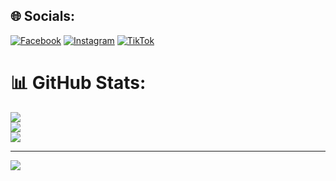 
## 🌐 Socials:
[![Facebook](https://img.shields.io/badge/Facebook-%231877F2.svg?logo=Facebook&logoColor=white)](https://facebook.com/https://www.facebook.com/esthebaxn) [![Instagram](https://img.shields.io/badge/Instagram-%23E4405F.svg?logo=Instagram&logoColor=white)](https://instagram.com/https://www.instagram.com/esthebaxn_/?hl=es) [![TikTok](https://img.shields.io/badge/TikTok-%23000000.svg?logo=TikTok&logoColor=white)](https://tiktok.com/@https://www.tiktok.com/@esthebaxn_0) 


# 📊 GitHub Stats:
![](https://github-readme-stats.vercel.app/api?username=Estheban19&theme=dark&hide_border=false&include_all_commits=false&count_private=false)<br/>
![](https://github-readme-streak-stats.herokuapp.com/?user=Estheban19&theme=dark&hide_border=false)<br/>
![](https://github-readme-stats.vercel.app/api/top-langs/?username=Estheban19&theme=dark&hide_border=false&include_all_commits=false&count_private=false&layout=compact)



---
[![](https://visitcount.itsvg.in/api?id=Estheban19&icon=0&color=0)](https://visitcount.itsvg.in)

<!-- Proudly created with GPRM ( https://gprm.itsvg.in ) -->
